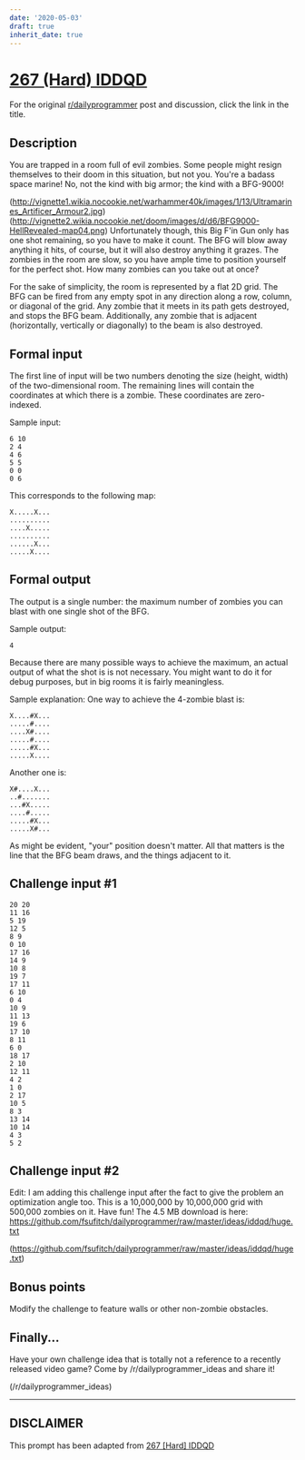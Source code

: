 ```yaml
---
date: '2020-05-03'
draft: true
inherit_date: true
---
```


# [267 (Hard) IDDQD](https://www.reddit.com/r/dailyprogrammer/comments/4k8m02/20160520_challenge_267_hard_iddqd/)

For the original [r/dailyprogrammer](https://www.reddit.com/r/dailyprogrammer/) post and discussion, click the link in the title.

## Description
You are trapped in a room full of evil zombies. Some people might resign
themselves to their doom in this situation, but not you. You're a badass space
marine! No, not the kind with big armor;
the kind with a BFG-9000!

(http://vignette1.wikia.nocookie.net/warhammer40k/images/1/13/Ultramarines_Artificer_Armour2.jpg)
(http://vignette2.wikia.nocookie.net/doom/images/d/d6/BFG9000-HellRevealed-map04.png)
Unfortunately though, this Big F'in Gun only has one shot remaining, so you have
to make it count. The BFG will blow away anything it hits, of course, but it
will also destroy anything it grazes. The zombies in the room are slow, so you
have ample time to position yourself for the perfect shot. How many zombies can
you take out at once?

For the sake of simplicity, the room is represented by a flat 2D grid. The BFG
can be fired from any empty spot in any direction along a row, column, or
diagonal of the grid. Any zombie that it meets in its path gets destroyed, and stops
the BFG beam. Additionally, any zombie that is adjacent (horizontally, vertically
or diagonally) to the beam is also destroyed.

## Formal input
The first line of input will be two numbers denoting the size (height, width) of the
two-dimensional room. The remaining lines will contain the coordinates at which
there is a zombie. These coordinates are zero-indexed.

Sample input:


```
6 10
2 4
4 6
5 5
0 0
0 6
```
This corresponds to the following map:


```
X.....X...
..........
....X.....
..........
......X...
.....X....
```
## Formal output
The output is a single number: the maximum number of zombies you can blast with
one single shot of the BFG.

Sample output:


```
4
```
Because there are many possible ways to achieve the maximum, an actual output of
what the shot is is not necessary. You might want to do it for debug purposes,
but in big rooms it is fairly meaningless.

Sample explanation: One way to achieve the 4-zombie blast is:


```
X....#X...
.....#....
....X#....
.....#....
.....#X...
.....X....
```
Another one is:


```
X#....X...
..#.......
...#X.....
....#.....
.....#X...
.....X#...
```
As might be evident, "your" position doesn't matter. All that matters is the
line that the BFG beam draws, and the things adjacent to it.

## Challenge input #1

```
20 20
11 16
5 19
12 5
8 9
0 10
17 16
14 9
10 8
19 7
17 11
6 10
0 4
10 9
11 13
19 6
17 10
8 11
6 0
18 17
2 10
12 11
4 2
1 0
2 17
10 5
8 3
13 14
10 14
4 3
5 2
```
## Challenge input #2
Edit: I am adding this challenge input after the fact to give the problem an optimization angle too. This is a 10,000,000 by 10,000,000 grid with 500,000 zombies on it. Have fun! The 4.5 MB download is here: https://github.com/fsufitch/dailyprogrammer/raw/master/ideas/iddqd/huge.txt

(https://github.com/fsufitch/dailyprogrammer/raw/master/ideas/iddqd/huge.txt)
## Bonus points
Modify the challenge to feature walls or other non-zombie obstacles.

## Finally...
Have your own challenge idea that is totally not a reference to a recently
released video game? Come by /r/dailyprogrammer_ideas and share it!

(/r/dailyprogrammer_ideas)

----
## **DISCLAIMER**
This prompt has been adapted from [267 [Hard] IDDQD](https://www.reddit.com/r/dailyprogrammer/comments/4k8m02/20160520_challenge_267_hard_iddqd/
)
